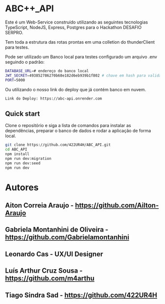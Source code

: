 # ABC++_API

Este é um Web-Service construído utilizando as seguintes tecnologias TypeScript, NodeJS, Express, Postgres para o Hackathon DESAFIO SERPRO.

Tem toda a estrutura das rotas prontas em uma colletion do thunderClient para testes.

Pode ser utilizado um Banco local para testes configurado um arquivo .env seguindo o padrão:

```bash
DATABASE_URL=# endereço do banco local 
JWT_SECRET=493852786270b68e182d6eb939b1f802 # chave em hash para validação via JWT
PORT=5000
```

Ou utilizando o nosso link do deploy que já contém banco em nuvem.

```bash
Link do Deploy: https://abc-api.onrender.com
```

## Quick start

Clone o repositório e siga a lista de comandos para instalar as dependências, preparar o banco de dados e rodar a aplicação de forma local.

```bash
git clone https://github.com/422UR4H/ABC_API.git
cd ABC_API
npm install
npm run dev:migration
npm run dev:seed
npm run dev
```
# Autores

## Aiton Correia Araujo - https://github.com/Ailton-Araujo

## Gabriela Montanhini de Oliveira - https://github.com/Gabrielamontanhini

## Leonardo Cas - UX/UI Designer

## Luís Arthur Cruz Sousa  - https://github.com/m4arthu

## Tiago Sindra Sad - https://github.com/422UR4H
